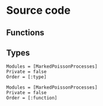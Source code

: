 
# Source code

## Functions

## Types

```@autodocs
Modules = [MarkedPoissonProcesses]
Private = false
Order = [:type]
```

```@autodocs
Modules = [MarkedPoissonProcesses]
Private = false
Order = [:function]
```

